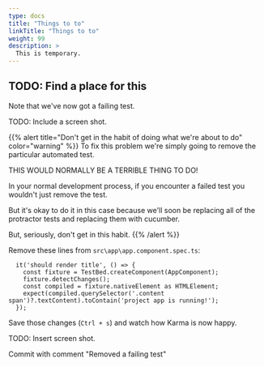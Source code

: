 ```yaml
---
type: docs
title: "Things to to"
linkTitle: "Things to to"
weight: 99
description: >
  This is temporary.
---
```


## TODO: Find a place for this

Note that we've now got a failing test.

TODO: Include a screen shot.

{{% alert title="Don't get in the habit of doing what we're about to do" color="warning" %}}
To fix this problem we're simply going to remove the particular automated test.

THIS WOULD NORMALLY BE A TERRIBLE THING TO DO!

In your normal development process, if you encounter a failed test you wouldn't just remove the test.

But it's okay to do it in this
case because we'll soon be replacing all of the protractor tests and replacing them with cucumber.

But, seriously, don't get in this habit.
{{% /alert %}}

Remove these lines from `src\app\app.component.spec.ts`:

~~~
  it('should render title', () => {
    const fixture = TestBed.createComponent(AppComponent);
    fixture.detectChanges();
    const compiled = fixture.nativeElement as HTMLElement;
    expect(compiled.querySelector('.content span')?.textContent).toContain('project app is running!');
  });
~~~

Save those changes (`Ctrl + s`) and watch how Karma is now happy.

TODO: Insert screen shot.

Commit with comment "Removed a failing test"
